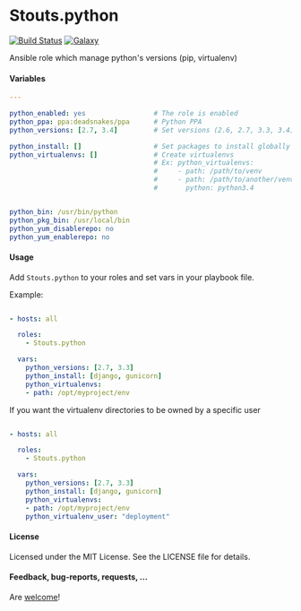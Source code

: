 Stouts.python
=============

[![Build Status](http://img.shields.io/travis/Stouts/Stouts.python.svg?style=flat-square)](https://travis-ci.org/Stouts/Stouts.python)
[![Galaxy](http://img.shields.io/badge/galaxy-Stouts.python-blue.svg?style=flat-square)](https://galaxy.ansible.com/list#/roles/910)

Ansible role which manage python's versions (pip, virtualenv)

#### Variables

```yaml
---

python_enabled: yes                 # The role is enabled
python_ppa: ppa:deadsnakes/ppa      # Python PPA
python_versions: [2.7, 3.4]         # Set versions (2.6, 2.7, 3.3, 3.4) which will be installed

python_install: []                  # Set packages to install globally
python_virtualenvs: []              # Create virtualenvs
                                    # Ex: python_virtualenvs:
                                    #     - path: /path/to/venv
                                    #     - path: /path/to/another/venv
                                    #       python: python3.4


python_bin: /usr/bin/python
python_pkg_bin: /usr/local/bin
python_yum_disablerepo: no
python_yum_enablerepo: no
```

#### Usage

Add `Stouts.python` to your roles and set vars in your playbook file.

Example:

```yaml

- hosts: all

  roles:
    - Stouts.python

  vars:
    python_versions: [2.7, 3.3]
    python_install: [django, gunicorn]
    python_virtualenvs:
    - path: /opt/myproject/env
```

If you want the virtualenv directories to be owned by a specific user

```yaml

- hosts: all

  roles:
    - Stouts.python

  vars:
    python_versions: [2.7, 3.3]
    python_install: [django, gunicorn]
    python_virtualenvs:
    - path: /opt/myproject/env
    python_virtualenv_user: "deployment"
```


#### License

Licensed under the MIT License. See the LICENSE file for details.

#### Feedback, bug-reports, requests, ...

Are [welcome](https://github.com/Stouts/Stouts.python/issues)!
